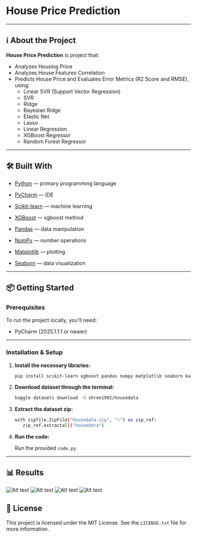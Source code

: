 # House Price Prediction

---

## ℹ️ About the Project

**House Price Prediction** is project that:

- Analyzes Housing Price
- Analyzes House Features Correlation
- Predicts House Price and Evaluates Error Metrics (R2 Score and RMSE), using:
   - Linear SVR (Support Vector Regression)
   - SVR
   - Ridge
   - Bayesian Ridge
   - Elastic Net
   - Lasso
   - Linear Regression
   - XGBoost Regressor
   - Random Forest Regressor

---

## 🛠️ Built With

- [Python](https://www.python.org/) — primary programming language
- [PyCharm](https://www.jetbrains.com/pycharm/) — IDE

- [Scikit-learn](https://scikit-learn.org/stable/) — machine learning
- [XGBoost](https://xgboost.readthedocs.io/en/stable/) — xgboost method
- [Pandas](https://pandas.pydata.org/) — data manipulation
- [NumPy](https://numpy.org/) — number operations
- [Matplotlib](https://matplotlib.org/) — plotting
- [Seaborn](https://seaborn.pydata.org/) — data visualization

---

## 📦 Getting Started

### Prerequisites

To run the project locally, you'll need:

- PyCharm (2025.1.1.1 or newer)

---

### Installation & Setup

1. **Install the necessary libraries:**

   ```bash
   pip install scikit-learn xgboost pandas numpy matplotlib seaborn kaggle

2. **Download dataset through the terminal:**

   ```bash
   kaggle datasets download -d shree1992/housedata

3. **Extract the dataset zip:**

   ```bash
   with zipfile.ZipFile("housedata.zip", "r") as zip_ref:
      zip_ref.extractall("housedata")

4. **Run the code:**

   Run the provided `code.py`

---

## 📊 Results

![Alt text](Figure_1.png?raw=true "Title")
![Alt text](Figure_2.png?raw=true "Title")
![Alt text](Figure_3.png?raw=true "Title")
![Alt text](Figure_4.png?raw=true "Title")

## 📃 License

This project is licensed under the MIT License. See the `LICENSE.txt` file for more information.
